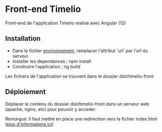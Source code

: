 # Front-end Timelio

Front-end de l'application Timelio réalisé avec Angular (12)

## Installation
* Dans le fichier [environnement](src/environments/environment.prod.ts), remplacer l'attribut 'url' par l'url 
du serveur.
* Installer les dependances : npm install
* Construire l'application ; ng build

Les fichiers de l'application se trouvent dans le dossier dist/timelio-front

## Déploiement
Déplacer le contenu du dossier dist/timelio-front dans un serveur web (apache, nginx, etc) pour pouvoir 
y acceder.

*Remarque*: Il faut mettre en place une redirection vers le fichier index.html 
([plus d'informations ici](https://angular.io/guide/deployment#server-configuration))
